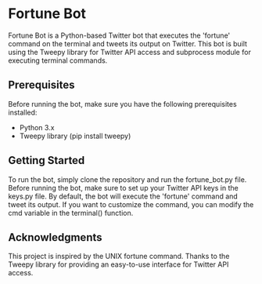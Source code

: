 # Fortune Bot

  Fortune Bot is a Python-based Twitter bot that executes the 'fortune' command on the terminal and tweets its output on Twitter. This bot is built using the Tweepy library for Twitter API access and subprocess module for executing terminal commands.

## Prerequisites

  Before running the bot, make sure you have the following prerequisites installed:

* Python 3.x
* Tweepy library (pip install tweepy)

## Getting Started
  To run the bot, simply clone the repository and run the fortune_bot.py file. Before running the bot, make sure to set up your Twitter API keys in the keys.py file. By default, the bot will execute the 'fortune' command and tweet its output. If you want to customize the command, you can modify the cmd variable in the terminal() function.

## Acknowledgments
This project is inspired by the UNIX fortune command.
Thanks to the Tweepy library for providing an easy-to-use interface for Twitter API access.
